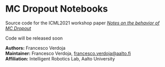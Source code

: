 # MC Dropout Notebooks
Source code for the ICML2021 workshop paper *[Notes on the behavior of MC Dropout](https://arxiv.org/abs/2008.02627)*


Code will be released soon


**Authors:** Francesco Verdoja\
**Maintainer:** Francesco Verdoja, francesco.verdoja@aalto.fi\
**Affiliation:** Intelligent Robotics Lab, Aalto University
